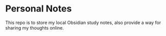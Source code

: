 # Personal Notes
This repo is to store my local Obsidian study notes, also provide a way for sharing my thoughts online. 
